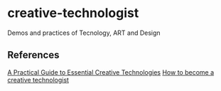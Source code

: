 # creative-technologist
Demos and practices of Tecnology, ART and Design

## References

[A Practical Guide to Essential Creative Technologies](https://www.futurelearn.com/courses/collections/creative-technologies)
[How to become a creative technologist](https://www.bbc.co.uk/bitesize/articles/zvfq8xs)
